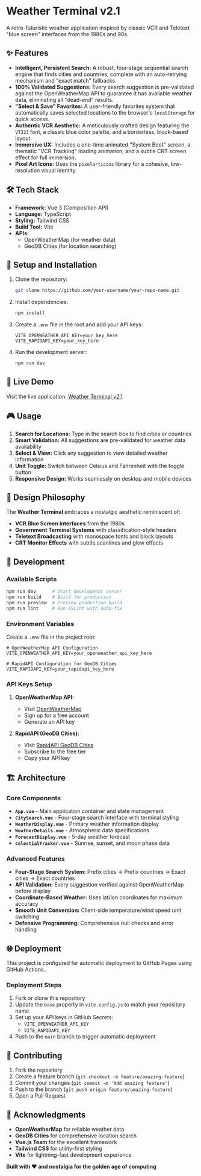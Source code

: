 # Weather Terminal v2.1

A retro-futuristic weather application inspired by classic VCR and Teletext "blue screen" interfaces from the 1980s and 90s.

## ✨ Features

* **Intelligent, Persistent Search:** A robust, four-stage sequential search engine that finds cities and countries, complete with an auto-retrying mechanism and "exact match" fallbacks.
* **100% Validated Suggestions:** Every search suggestion is pre-validated against the OpenWeatherMap API to guarantee it has available weather data, eliminating all "dead-end" results.
* **"Select & Save" Favorites:** A user-friendly favorites system that automatically saves selected locations to the browser's `localStorage` for quick access.
* **Authentic VCR Aesthetic:** A meticulously crafted design featuring the `VT323` font, a classic blue color palette, and a borderless, block-based layout.
* **Immersive UX:** Includes a one-time animated "System Boot" screen, a thematic "VCR Tracking" loading animation, and a subtle CRT screen effect for full immersion.
* **Pixel Art Icons:** Uses the `pixelarticons` library for a cohesive, low-resolution visual identity.

## 🛠️ Tech Stack

* **Framework:** Vue 3 (Composition API)
* **Language:** TypeScript
* **Styling:** Tailwind CSS
* **Build Tool:** Vite
* **APIs:**
    * OpenWeatherMap (for weather data)
    * GeoDB Cities (for location searching)

## 🚀 Setup and Installation

1.  Clone the repository:
    ```bash
    git clone https://github.com/your-username/your-repo-name.git
    ```
2.  Install dependencies:
    ```bash
    npm install
    ```
3.  Create a `.env` file in the root and add your API keys:
    ```
    VITE_OPENWEATHER_API_KEY=your_key_here
    VITE_RAPIDAPI_KEY=your_key_here
    ```
4.  Run the development server:
    ```bash
    npm run dev
    ```

## 📱 Live Demo

Visit the live application: [Weather Terminal v2.1](https://your-username.github.io/your-repo-name/)

## 🎮 Usage

1. **Search for Locations:** Type in the search box to find cities or countries
2. **Smart Validation:** All suggestions are pre-validated for weather data availability
3. **Select & View:** Click any suggestion to view detailed weather information
4. **Unit Toggle:** Switch between Celsius and Fahrenheit with the toggle button
5. **Responsive Design:** Works seamlessly on desktop and mobile devices

## 🎨 Design Philosophy

The **Weather Terminal** embraces a nostalgic aesthetic reminiscent of:
- **VCR Blue Screen Interfaces** from the 1980s
- **Government Terminal Systems** with classification-style headers
- **Teletext Broadcasting** with monospace fonts and block layouts
- **CRT Monitor Effects** with subtle scanlines and glow effects

## 🔧 Development

### Available Scripts

```bash
npm run dev      # Start development server
npm run build    # Build for production
npm run preview  # Preview production build
npm run lint     # Run ESLint with auto-fix
```

### Environment Variables

Create a `.env` file in the project root:

```env
# OpenWeatherMap API Configuration
VITE_OPENWEATHER_API_KEY=your_openweather_api_key_here

# RapidAPI Configuration for GeoDB Cities
VITE_RAPIDAPI_KEY=your_rapidapi_key_here
```

### API Keys Setup

1. **OpenWeatherMap API:** 
   - Visit [OpenWeatherMap](https://openweathermap.org/api)
   - Sign up for a free account
   - Generate an API key

2. **RapidAPI (GeoDB Cities):**
   - Visit [RapidAPI GeoDB Cities](https://rapidapi.com/wirefreethought/api/geodb-cities)
   - Subscribe to the free tier
   - Copy your API key

## 🏗️ Architecture

### Core Components

- **`App.vue`** - Main application container and state management
- **`CitySearch.vue`** - Four-stage search interface with terminal styling
- **`WeatherDisplay.vue`** - Primary weather information display
- **`WeatherDetails.vue`** - Atmospheric data specifications
- **`ForecastDisplay.vue`** - 5-day weather forecast
- **`CelestialTracker.vue`** - Sunrise, sunset, and moon phase data

### Advanced Features

- **Four-Stage Search System:** Prefix cities → Prefix countries → Exact cities → Exact countries
- **API Validation:** Every suggestion verified against OpenWeatherMap before display
- **Coordinate-Based Weather:** Uses lat/lon coordinates for maximum accuracy
- **Smooth Unit Conversion:** Client-side temperature/wind speed unit switching
- **Defensive Programming:** Comprehensive null checks and error handling

## 🌐 Deployment

This project is configured for automatic deployment to GitHub Pages using GitHub Actions.

### Deployment Steps

1. Fork or clone this repository
2. Update the `base` property in `vite.config.js` to match your repository name
3. Set up your API keys in GitHub Secrets:
   - `VITE_OPENWEATHER_API_KEY`
   - `VITE_RAPIDAPI_KEY`
4. Push to the `main` branch to trigger automatic deployment

## 🤝 Contributing

1. Fork the repository
2. Create a feature branch (`git checkout -b feature/amazing-feature`)
3. Commit your changes (`git commit -m 'Add amazing feature'`)
4. Push to the branch (`git push origin feature/amazing-feature`)
5. Open a Pull Request

## 🎯 Acknowledgments

- **OpenWeatherMap** for reliable weather data
- **GeoDB Cities** for comprehensive location search
- **Vue.js Team** for the excellent framework
- **Tailwind CSS** for utility-first styling
- **Vite** for lightning-fast development experience

**Built with ❤️ and nostalgia for the golden age of computing**
